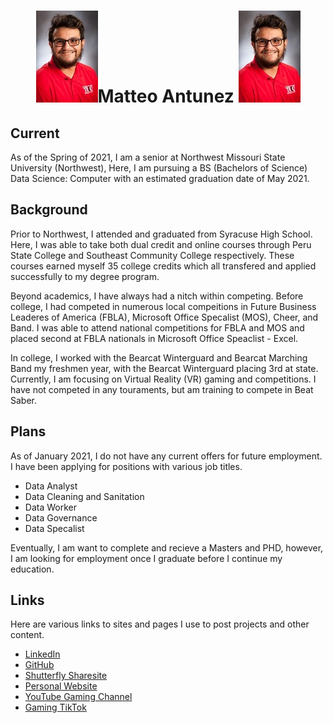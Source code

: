 <div align=center><h1><img src="images/TRiOHeadshot2020.jpg">Matteo Antunez <img src="images/TRiOHeadshot2020.jpg"></h1></div>



## Current
As of the Spring of 2021, I am a senior at Northwest Missouri State University (Northwest), Here, I am pursuing a BS (Bachelors of Science) Data Science: Computer with an estimated graduation date of May 2021.  

## Background
Prior to Northwest, I attended and graduated from Syracuse High School. Here, I was able to take both dual credit and online courses through Peru State College and Southeast Community College respectively. These courses earned myself 35 college credits which all transfered and applied successfully to my degree program.

Beyond academics, I have always had a nitch within competing. Before college, I had competed in numerous local compeitions in Future Business Leaderes of America (FBLA), Microsoft Office Specalist (MOS), Cheer, and Band. I was able to attend national competitions for FBLA and MOS and placed second at FBLA nationals in Microsoft Office Speaclist - Excel. 

In college, I worked with the Bearcat Winterguard and Bearcat Marching Band my freshmen year, with the Bearcat Winterguard placing 3rd at state. Currently, I am focusing on Virtual Reality (VR) gaming and competitions. I have not competed in any touraments, but am training to compete in Beat Saber. 

## Plans
As of January 2021, I do not have any current offers for future employment. I have been applying for positions with various job titles.

* Data Analyst
* Data Cleaning and Sanitation
* Data Worker
* Data Governance
* Data Specalist

Eventually, I am want to complete and recieve a Masters and PHD, however, I am looking for employment once I graduate before I continue my education.

## Links
Here are various links to sites and pages I use to post projects and other content.

- [LinkedIn](https://www.linkedin.com/in/matteo-antunez/)
- [GitHub](https://github.com/matteoantunez)
- [Shutterfly Sharesite](https://antunezphotography.shutterfly.com/)
- [Personal Website](https://matteoantunez.weebly.com/)
- [YouTube Gaming Channel](https://www.youtube.com/channel/UCBF1v_u1Ad_0lSr2UjHRVaQ)
- [Gaming TikTok](https://vm.tiktok.com/ZMJTV7GV1/)
